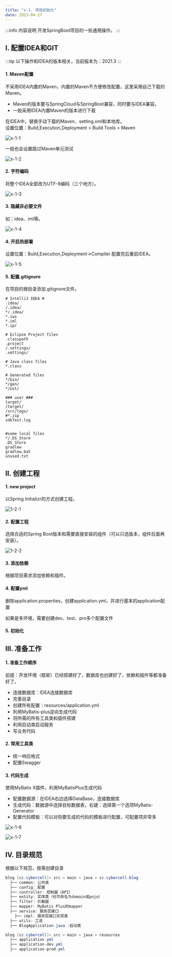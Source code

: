 ```yaml
---
title: "x-1. 项目初始化"
date: 2023-04-27
---
```

:::info 内容说明
开发SpringBoot项目的一些通用操作。
:::

## Ⅰ. 配置IDEA和GIT
:::tip 
以下操作和IDEA的版本相关，当前版本为：2021.3
:::
#### 1. Maven配置
不采用IDEA内置的Maven，内置的Maven不方便修改配置，这里采用自己下载的Maven。
- Maven的版本要与SpringCloud与SpringBoot兼容，同时要与IDEA兼容。
- 一般采用IDEA内置Maven的版本进行下载

在IDEA中，替换手动下载的Maven、setting.xml和本地库。  
设置位置：Build,Execution,Deployment > Build Tools > Maven

![x-1-1](/img/frame/springboot/x-1-1.png)

一般也会设置跳过Maven单元测试 

![x-1-2](/img/frame/springboot/x-1-2.png)


#### 2. 字符编码
将整个IDEA全部改为UTF-8编码（三个地方）。

![x-1-3](/img/frame/springboot/x-1-3.png)

#### 3. 隐藏非必要文件
如：idea、iml等。

![x-1-4](/img/frame/springboot/x-1-4.png)

#### 4. 开启热部署
设置位置：Build,Execution,Deployment->Compiler 配置完后重启IDEA。

![x-1-5](/img/frame/springboot/x-1-5.png)

#### 5. 配置.gitignore
在项目的根目录添加.gitignore文件。
```shell
# IntelliJ IDEA #
.idea/
/.idea/
*/.idea/
*.iws
*.iml
*.ipr

# Eclipse Project files
.classpath
.project
/.settings/
.settings/

# Java class files
*.class

# Generated files
*/bin/
*/gen/
*/out/

### user ###
target/
/target/
/src/logs/
#*.zip
sdkTest.log


#some local files
*/.DS_Store
.DS_Store
gradlew
gradlew.bat
unused.txt
```

## Ⅱ. 创建工程

#### 1. new project
以Spring Initializr的方式创建工程。

![1-2-1](/img/frame/springboot/1-2-1.png)

#### 2. 配置工程
选择合适的Spring Boot版本和需要直接安装的组件（可以只选版本，组件后面再安装）。

![1-2-2](/img/frame/springboot/1-2-2.png)

#### 3. 添加依赖
根据项目需求添加依赖和插件。

#### 4. 配置yml
删除application.properties，创建application.yml，并进行基本的application配置

如果是多环境，需要创建dev、test、pro多个配置文件

#### 5. 初始化

## Ⅲ. 准备工作

#### 1. 准备工作顺序
前提：开发环境（框架）已经搭建好了，数据库也创建好了，依赖和插件等都准备好了。
- 连接数据库：IDEA连接数据库
- 完善目录
- 创建所有配置：resources/application.yml
- 利用MyBatis-plus逆向生成代码
- 将所需的所有工具类和插件搭建
- 利用启动类启动服务
- 写业务代码

#### 2. 常用工具类
- 统一响应格式
- 配置Swagger

#### 3. 代码生成
使用MyBatis X插件，利用MyBatisPlus生成代码
- 配置数据源：在IDEA右边选择DataBase，连接数据库
- 生成代码：数据源中选择目标数据表，右键：选择第一个选项MyBatis-Generator
- 配置代码模板：可以对将要生成的代码的模板进行配置，可配置项非常多

![x-1-6](/img/frame/springboot/x-1-6.png)

![x-1-7](/img/frame/springboot/x-1-7.png)

##  Ⅳ. 目录规范
根据以下规范，按需创建目录

```java
blog [cc.cybercell]> src > main > java > cc.cybercell.blog
  ├── common: 公共类
  ├── config: 配置
  ├── controller: 控制器（API）
  ├── entity: 实体类（也可命名为domain或pojo）
  ├── filter: 拦截器
  ├── mapper: MyBatis Plus的mapper
  ├── service: 服务层接口
    ├── impl: 服务层接口实现类
  ├── utils: 工具
  ├── BlogApplication.java :启动类

blog [cc.cybercell]> src > main > java > resources
  ├── application.yml
  ├── application-dev.yml
  ├── application-prod.yml
```